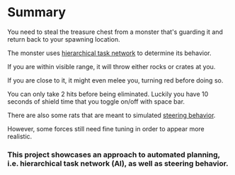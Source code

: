 # Summary

You need to steal the treasure chest from a monster that's guarding it and return back to your spawning location.

The monster uses [hierarchical task network](https://en.wikipedia.org/wiki/Hierarchical_task_network) to determine its behavior. 

If you are within visible range, it will throw either rocks or crates at you. 

If you are close to it, it might even melee you, turning red before doing so.

You can only take 2 hits before being eliminated. Luckily you have 10 seconds of shield time that you toggle on/off with space bar.

There are also some rats that are meant to simulated [steering behavior](https://www.gamedev.net/blogs/entry/2264855-steering-behaviors-seeking-and-arriving/).

However, some forces still need fine tuning in order to appear more realistic.


### This project showcases an approach to automated planning, i.e. hierarchical task network (AI), as well as steering behavior.
